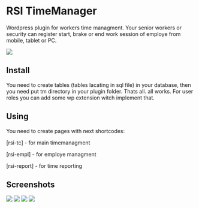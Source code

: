 # RSI TimeManager
Wordpress plugin for workers time managment.
Your senior workers or security can register start, brake or end work session of employe from mobile, tablet or PC.

<img src="http://sk-rsi.ru/img/sc1.png">


## Install
You need to create tables (tables lacating in sql file) in your database, then you need put tm directory in your plugin folder.
Thats all. all works.
For user roles you can add some wp extension witch implement that.


## Using
You need to create pages with next shortcodes:

[rsi-tc] - for main timemanagment

[rsi-empl] - for employe managment

[rsi-report] - for time reporting



## Screenshots
<img src="http://sk-rsi.ru/img/sc2.png">

<img src="http://sk-rsi.ru/img/sc3.png">

<img src="http://sk-rsi.ru/img/sc4.png">

<img src="http://sk-rsi.ru/img/sc5.png">
